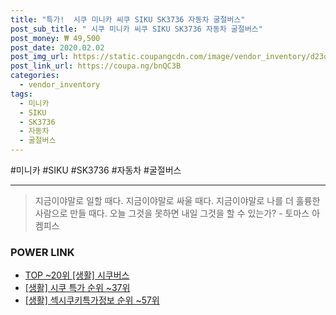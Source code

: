 ```yaml
--- 
title: "특가!  시쿠 미니카 씨쿠 SIKU SK3736 자동차 굴절버스" 
post_sub_title: " 시쿠 미니카 씨쿠 SIKU SK3736 자동차 굴절버스" 
post_money: ₩ 49,500 
post_date: 2020.02.02 
post_img_url: https://static.coupangcdn.com/image/vendor_inventory/d23d/b2a59e7bbfb0986c27d262cc7f5270bfe9d9e22f738dea65df960482d19b.jpg 
post_link_url: https://coupa.ng/bnQC3B 
categories: 
  - vendor_inventory 
tags: 
  - 미니카 
  - SIKU 
  - SK3736 
  - 자동차 
  - 굴절버스 
--- 
```

  #미니카 #SIKU #SK3736 #자동차 #굴절버스 
<hr> 

> 지금이야말로 일할 때다. 지금이야말로 싸울 때다. 지금이야말로 나를 더 훌륭한 사람으로 만들 때다. 오늘 그것을 못하면 내일 그것을 할 수 있는가? - 토마스 아켐피스 


### POWER LINK

* <a href="https://blog.naver.com/an0733/221793165198" target="_blank"> TOP ~20위 [생활] 시쿠버스</a>
* <a href="https://blog.naver.com/sakai111/221793157695" target="_blank"> [생활] 시쿠 특가 순위 ~37위</a>
* <a href="https://blog.naver.com/fasyy4321/221774537439" target="_blank"> [생활] 섹시쿠키특가정보 순위 ~57위</a>
